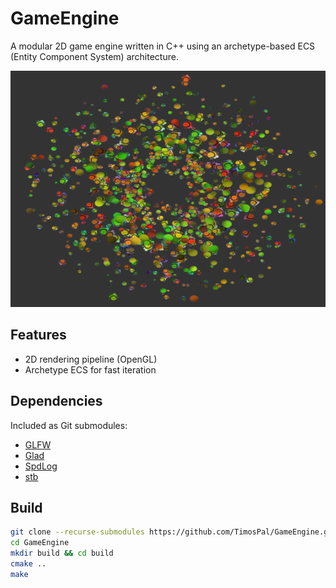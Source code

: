 # GameEngine

A modular 2D game engine written in C++ using an archetype-based ECS (Entity Component System) architecture.

![Demo](./demoImages/demo.png)

## Features

- 2D rendering pipeline (OpenGL)
- Archetype ECS for fast iteration

## Dependencies

Included as Git submodules:

- [GLFW](https://www.glfw.org/)
- [Glad](https://glad.dav1d.de/)
- [SpdLog](https://github.com/gabime/spdlog)
- [stb](https://github.com/nothings/stb)

## Build

```bash
git clone --recurse-submodules https://github.com/TimosPal/GameEngine.git
cd GameEngine
mkdir build && cd build
cmake ..
make
